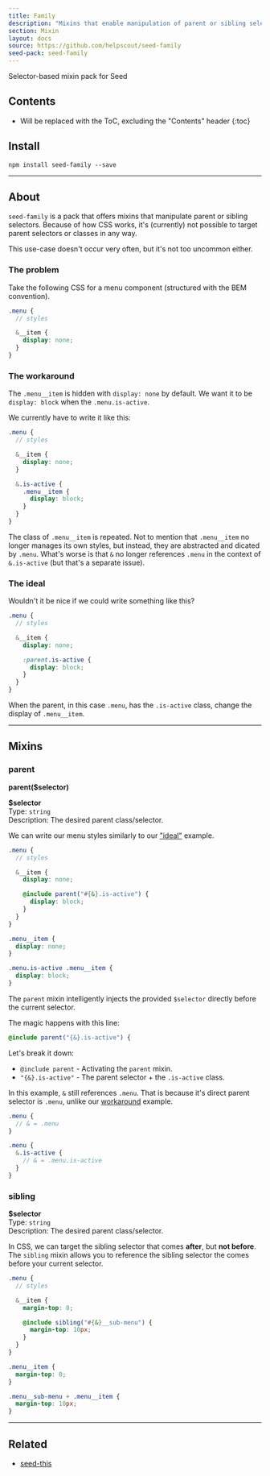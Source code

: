 ```yaml
---
title: Family
description: "Mixins that enable manipulation of parent or sibling selectors."
section: Mixin
layout: docs
source: https://github.com/helpscout/seed-family
seed-pack: seed-family
---
```


Selector-based mixin pack for Seed

## Contents

* Will be replaced with the ToC, excluding the "Contents" header
{:toc}

## Install

```
npm install seed-family --save
```

---



## About

`seed-family` is a pack that offers mixins that manipulate parent or sibling selectors. Because of how CSS works, it's (currently) not possible to target parent selectors or classes in any way.

This use-case doesn't occur very often, but it's not too uncommon either.

### The problem

Take the following CSS for a menu component (structured with the BEM convention).

``` _menu.scss
.menu {
  // styles

  &__item {
    display: none;
  }
}
```

### The workaround

The `.menu__item` is hidden with `display: none` by default. We want it to be `display: block` when the `.menu.is-active`.

We currently have to write it like this:

``` _menu.scss
.menu {
  // styles

  &__item {
    display: none;
  }

  &.is-active {
    .menu__item {
      display: block;
    }
  }
}
```

The class of `.menu__item` is repeated. Not to mention that `.menu__item` no longer manages its own styles, but instead, they are abstracted and dicated by `.menu`. What's worse is that `&` no longer references `.menu` in the context of `&.is-active` (but that's a separate issue).

### The ideal

Wouldn't it be nice if we could write something like this?

``` _menu.scss
.menu {
  // styles

  &__item {
    display: none;

    :parent.is-active {
      display: block;
    }
  }
}
```

When the parent, in this case `.menu`, has the `.is-active` class, change the display of `.menu__item`.



---



## Mixins

### parent

**parent($selector)**

**$selector**<br>
Type: `string`<br>
Description: The desired parent class/selector.

We can write our menu styles similarly to our ["ideal"](#the-ideal) example.

``` _menu.scss
.menu {
  // styles

  &__item {
    display: none;

    @include parent("#{&}.is-active") {
      display: block;
    }
  }
}
```

``` menu.css
.menu__item {
  display: none;
}

.menu.is-active .menu__item {
  display: block;
}
```

The `parent` mixin intelligently injects the provided `$selector` directly before the current selector.

The magic happens with this line:

```scss
@include parent("{&}.is-active") {
```

Let's break it down:

* `@include parent` - Activating the `parent` mixin.
* `"{&}.is-active"` - The parent selector + the `.is-active` class.

In this example, `&` still references `.menu`. That is because it's direct parent selector is `.menu`, unlike our [workaround](/#the-workaround) example.

```scss
.menu {
  // & = .menu
}
```

```scss
.menu {
  &.is-active {
    // & = .menu.is-active
  }
}
```



### sibling

**$selector**<br>
Type: `string`<br>
Description: The desired parent class/selector.

In CSS, we can target the sibling selector that comes **after**, but **not before**. The `sibling` mixin allows you to reference the sibling selector the comes before your current selector.

``` _menu.scss
.menu {
  // styles

  &__item {
    margin-top: 0;

    @include sibling("#{&}__sub-menu") {
      margin-top: 10px;
    }
  }
}
```

``` menu.css
.menu__item {
  margin-top: 0;
}

.menu__sub-menu + .menu__item {
  margin-top: 10px;
}
```



---



## Related

* [seed-this](/seed/packs/seed-this)
